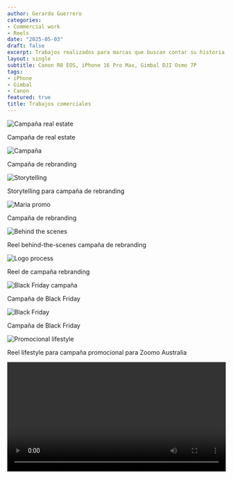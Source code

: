 ```yaml
---
author: Gerardo Guerrero
categories:
- Commercial work
- Reels
date: "2025-05-03"
draft: false
excerpt: Trabajos realizados para marcas que buscan contar su historia con estilo y propósito. Desde productos hasta lifestyle, mis videos combinan dirección visual, edición precisa y un enfoque creativo para conectar con su audiencia según tendencias y targets comerciales.
layout: single
subtitle: Canon R8 EOS, iPhone 16 Pro Max, Gimbal DJI Osmo 7P
tags:
- iPhone
- Gimbal
- Canon 
featured: true
title: Trabajos comerciales
---
```



<div class="flex flex-wrap justify-center items-start">
  
  <!-- Real estate -->
  <div class="w-100 w-50-m w-33-l pa3">
    <div class="aspect-ratio aspect-ratio--1x1 bg-light-gray">
      <img src="/img/thumbnails/bernardi_sign.png" alt="Campaña real estate"
           class="aspect-ratio--object cover pointer dim"
           onclick="openVideo('/vid/bernadi.mp4')">
    </div>
    <p class="f5 mt2 tc">Campaña de real estate</p>
  </div>
  
  <!-- Thumbnail 1 -->
  <div class="w-100 w-50-m w-33-l pa3">
    <div class="aspect-ratio aspect-ratio--1x1 bg-light-gray">
      <img src="/img/thumbnails/1promo Vanessa.png" alt="Campaña"
           class="aspect-ratio--object cover pointer dim"
           onclick="openVideo('/vid/1promo Vanessa.mp4')">
    </div>
    <p class="f5 mt2 tc">Campaña de rebranding</p>
  </div>

  <!-- Thumbnail 2 -->
  <div class="w-100 w-50-m w-33-l pa3">
    <div class="aspect-ratio aspect-ratio--1x1 bg-light-gray">
      <img src="/img/thumbnails/ReelVanLargo1.png" alt="Storytelling"
           class="aspect-ratio--object cover pointer dim"
           onclick="openVideo('/vid/ReelVanLargo1.mp4')">
    </div>
    <p class="f5 mt2 tc">Storytelling para campaña de rebranding</p>
  </div>

  <!-- Thumbnail 3 -->
  <div class="w-100 w-50-m w-33-l pa3">
    <div class="aspect-ratio aspect-ratio--1x1 bg-light-gray">
      <img src="/img/thumbnails/Mariapromo1.png" alt="Maria promo"
           class="aspect-ratio--object cover pointer dim"
           onclick="openVideo('/vid/Mariapromo1.mp4')">
    </div>
    <p class="f5 mt2 tc">Campaña de rebranding</p>
  </div>

  <!-- Thumbnail 4 -->
  <div class="w-100 w-50-m w-33-l pa3">
    <div class="aspect-ratio aspect-ratio--1x1 bg-light-gray">
      <img src="/img/thumbnails/mariapromo22_1.png" alt="Behind the scenes"
           class="aspect-ratio--object cover pointer dim"
           onclick="openVideo('/vid/mariapromo22_1.mp4')">
    </div>
    <p class="f5 mt2 tc">Reel behind-the-scenes campaña de rebranding</p>
  </div>

  <!-- Thumbnail 5 -->
  <div class="w-100 w-50-m w-33-l pa3">
    <div class="aspect-ratio aspect-ratio--1x1 bg-light-gray">
      <img src="/img/thumbnails/logoProcess_1.png" alt="Logo process"
           class="aspect-ratio--object cover pointer dim"
           onclick="openVideo('/vid/logoProcess_1.mp4')">
    </div>
    <p class="f5 mt2 tc">Reel de campaña rebranding</p>
  </div>

  <!-- Thumbnail 6 -->
  <div class="w-100 w-50-m w-33-l pa3">
    <div class="aspect-ratio aspect-ratio--1x1 bg-light-gray">
      <img src="/img/thumbnails/andycorr.png" alt="Black Friday campaña"
           class="aspect-ratio--object cover pointer dim"
           onclick="openVideo('/vid/andycorr.mp4')">
    </div>
    <p class="f5 mt2 tc">Campaña de Black Friday</p>
  </div>

  <!-- Thumbnail 7 -->
  <div class="w-100 w-50-m w-33-l pa3">
    <div class="aspect-ratio aspect-ratio--1x1 bg-light-gray">
      <img src="/img/thumbnails/1eluska.png" alt="Black Friday"
           class="aspect-ratio--object cover pointer dim"
           onclick="openVideo('/vid/1eluska.mp4')">
    </div>
    <p class="f5 mt2 tc">Campaña de Black Friday</p>
  </div>

  <!-- Thumbnail 8 -->
  <div class="w-100 w-50-m w-33-l pa3">
    <div class="aspect-ratio aspect-ratio--1x1 bg-light-gray">
      <img src="/img/thumbnails/bikezoomo.png" alt="Promocional lifestyle"
           class="aspect-ratio--object cover pointer dim"
           onclick="openVideo('/vid/bikezoomo.mp4')">
    </div>
    <p class="f5 mt2 tc">Reel lifestyle para campaña promocional para Zoomo Australia</p>
  </div>

</div>

  <!-- Hidden fullscreen video element -->
<video id="fullscreenVideo" controls class="dn" style="width:100%; height:auto;"></video>

<script>
    
    const fullscreenVideo = document.getElementById('fullscreenVideo');
  
    function openVideo(src) {
      // Pause other videos
      document.querySelectorAll('video').forEach(v => {
        if (v !== fullscreenVideo) v.pause();
      });

    // Set src and show
    fullscreenVideo.src = src;
    fullscreenVideo.classList.remove('dn');
    fullscreenVideo.style.display = 'block'; // ensure it's shown
    fullscreenVideo.play();

    // Fullscreen
    if (fullscreenVideo.requestFullscreen) {
      fullscreenVideo.requestFullscreen();
    } else if (fullscreenVideo.webkitRequestFullscreen) {
      fullscreenVideo.webkitRequestFullscreen();
    } else if (fullscreenVideo.msRequestFullscreen) {
      fullscreenVideo.msRequestFullscreen();
    }
    }

    function hideFullscreenVideo() {
      fullscreenVideo.pause();
      fullscreenVideo.src = "";
      fullscreenVideo.classList.add('dn');
      fullscreenVideo.style.display = 'none';
    }
  
    // Hide on fullscreen exit
    document.addEventListener("fullscreenchange", () => {
      if (!document.fullscreenElement) {
        hideFullscreenVideo();
      }
    });
  
    document.addEventListener("webkitfullscreenchange", () => {
      if (!document.webkitFullscreenElement) {
        hideFullscreenVideo();
      }
    });
  
    document.addEventListener("msfullscreenchange", () => {
      if (!document.msFullscreenElement) {
        hideFullscreenVideo();
      }
    });
  
    // Hide when video ends
    fullscreenVideo.addEventListener("ended", hideFullscreenVideo);
</script>


